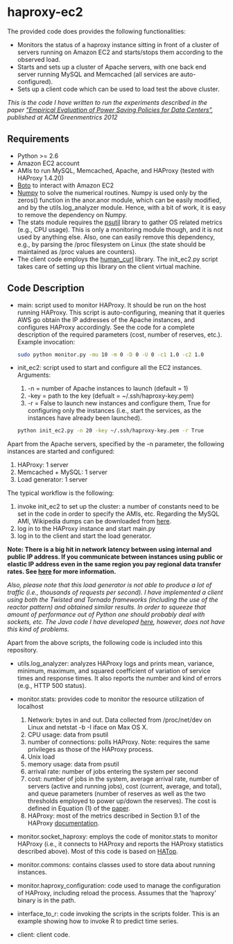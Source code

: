 haproxy-ec2
===========

The provided code does provides the following functionalities:
- Monitors the status of a haproxy instance sitting in front of a cluster of servers running on Amazon EC2 and starts/stops them according to the observed load.
- Starts and sets up a cluster of Apache servers, with one back end server running MySQL and Memcached (all services are auto-configured).
- Sets up a client code which can be used to load test the above cluster.

*This is the code I have written to run the experiments described in the paper <a href="http://math.ut.ee/~mazzucco/papers/greenmetrics.pdf">"Empirical Evaluation of Power Saving Policies for Data Centers"<a/>, published at ACM Greenmentrics 2012*

Requirements
------------

- Python >= 2.6
- Amazon EC2 account
- AMIs to run MySQL, Memcached, Apache, and HAProxy (tested with HAProxy 1.4.20)
- <a href="https://github.com/boto/boto">Boto</a> to interact with Amazon EC2
- <a href="http://www.numpy.org/">Numpy</a> to solve the numerical routines.
Numpy is used only by the zeros() function in the anor.anor module, which can be easily modified, and by the utils.log_analyzer module. Hence, with a bit of work, it is easy to remove the dependency on Numpy.
- The stats module requires the <a href="http://code.google.com/p/psutil/">psutil<a/> library to gather OS related metrics (e.g., CPU usage). This is only a monitoring module though, and it is not used by anything else. Also, one can easily remove this dependency, e.g., by parsing the /proc filesystem on Linux (the state should be maintained as /proc values are counters).
- The client code employs the <a href="https://github.com/Lispython/human_curl">human_curl<a/> library. The init_ec2.py script takes care of setting up this library on the client virtual machine.


Code Description
----------------

- main: script used to monitor HAProxy. It should be run on the host running HAProxy. This script is auto-configuring, meaning that it queries AWS go obtain the IP addresses of the Apache instances, and configures HAProxy accordingly. See the code for a complete description of the required parameters (cost, number of reserves, etc.). Example invocation:

  ```bash
  sudo python monitor.py -mu 10 -m 0 -D 0 -U 0 -c1 1.0 -c2 1.0
  ```

- init_ec2: script used to start and configure all the EC2 instances. Arguments:
  1. -n = number of Apache instances to launch (default = 1)
  2. -key = path to the key (defualt = ~/.ssh/haproxy-key.pem)
  3. -r = False to launch new instances and configure them, True for configuring only the instances (i.e., start the services, as the instances have already been launched).

  ```bash
  python init_ec2.py -n 20 -key ~/.ssh/haproxy-key.pem -r True
  ```
  
Apart from the Apache servers, specified by the -n parameter, the following instances are started and configured:
  1. HAProxy: 1 server
  2. Memcached + MySQL: 1 server
  3. Load generator: 1 server


The typical workflow is the following:

  1. invoke init_ec2 to set up the cluster: a number of constants need to be set in the code in order to specify the AMIs, etc. Regarding the MySQL AMI, Wikipedia dumps can be downloaded from <a href="http://dumps.wikimedia.org/">here</a>.
  2. log in to the HAProxy instance and start main.py
  3. log in to the client and start the load generator.

**Note: There is a big hit in network latency between using internal and public IP address. If you communicate between instances using public or elastic IP address even in the same region you pay regional data transfer rates. See <a href="http://www.cloudiquity.com/2009/02/using-amazon-ec2-public-ip-address-inside-ec2-network/">here</a> for more information.**

*Also, please note that this load generator is not able to produce a lot of traffic (i.e., thousands of requests per second). I have implemented a client using both the Twisted and Tornado frameworks (including the use of the reactor pattern) and obtained similar results. In order to squeeze that amount of performance out of Python one should probably deal with sockets, etc. The Java code I have developed <a href="https://github.com/massiccio/java/tree/master/src/http">here</a>, however, does not have this kind of problems.*


Apart from the above scripts, the following code is included into this repository.

- utils.log_analyzer: analyzes HAProxy logs and prints mean, variance, minimum, maximum, and squared coefficient of variation of service times and response times. It also reports the number and kind of errors (e.g., HTTP 500 status).

- monitor.stats: provides code to monitor the resource utilization of localhost
  1.  Network: bytes in and out. Data collected from /proc/net/dev on Linux and netstat -b -I iface on Max OS X.
  2.  CPU usage: data from psutil 
  3.  number of connections: polls HAProxy. Note: requires the same privileges as those of the HAProxy process.
  4.  Unix load
  5.  memory usage: data from psutil
  6.  arrival rate: number of jobs entering the system per second
  7.  cost: number of jobs in the system, average arrival rate, number of servers (active and running jobs), cost (current, average, and total), and queue parameters (number of reserves as well as the two thresholds employed to power up/down the reserves). The cost is defined in Equation (1) of the <a href="http://math.ut.ee/~mazzucco/papers/greenmetrics.pdf">paper</a>.
  8.  HAProxy: most of the metrics described in Section 9.1 of the HAProxy <a href="http://haproxy.1wt.eu/download/1.4/doc/configuration.txt">documentation</a>.

- monitor.socket_haproxy: employs the code of monitor.stats to monitor HAProxy (i.e., it connects to HAProxy and reports the HAProxy statistics described above). Most of this code is based on <a href="http://feurix.org/projects/hatop/">HATop</a>.

- monitor.commons: contains classes used to store data about running instances.

- monitor.haproxy_configuration: code used to manage the configuration of HAProxy, including reload the process. Assumes that the 'haproxy' binary is in the path.
- interface_to_r: code invoking the scripts in the scripts folder. This is an example showing how to invoke R to predict time series.

- client: client code.

